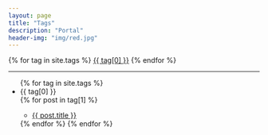 ```yaml
---
layout: page
title: "Tags"
description: "Portal" 
header-img: "img/red.jpg" 
---
```



<div id='tag_cloud'>
{% for tag in site.tags %}
<a href="#{{ tag[0] }}" title="{{ tag[0] }}" rel="{{ tag[1].size }}">{{ tag[0] }}</a>
{% endfor %}
</div>


---


<ul class="listing">
{% for tag in site.tags %}
  <li class="listing-seperator" id="{{ tag[0] }}">{{ tag[0] }}</li>
{% for post in tag[1] %}
  <ul>
    <li class="listing-item">
    <a href="{{ post.url }}" title="{{ post.title }}">{{ post.title }}</a>
    </li>
  </ul>
{% endfor %}
{% endfor %}
</ul>

<script src="/js/jquery.tag-cloud.js" type="text/javascript" charset="utf-8"></script> 
<script language="javascript">
$.fn.tagcloud.defaults = {
    size: {start: 14, end: 18, unit: 'pt'},
      color: {start: '#f8e0e6', end: '#ff3333'}
};

$(function () {
    $('#tag_cloud a').tagcloud();
});
</script>
